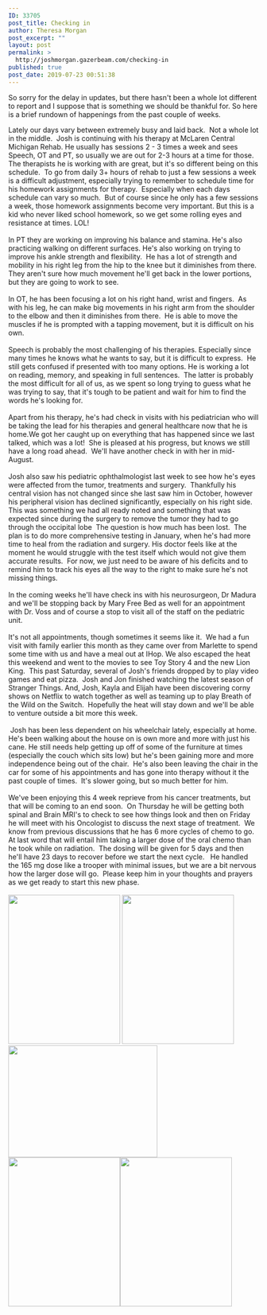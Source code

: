 ```yaml
---
ID: 33705
post_title: Checking in
author: Theresa Morgan
post_excerpt: ""
layout: post
permalink: >
  http://joshmorgan.gazerbeam.com/checking-in
published: true
post_date: 2019-07-23 00:51:38
---
```

<!-- wp:tadv/classic-paragraph -->
<p>So sorry for the delay in updates, but there hasn't been a whole lot different to report and I suppose that is something we should be thankful for. So here is a brief rundown of happenings from the past couple of weeks.</p>
<div>Lately our days vary between extremely busy and laid back.  Not a whole lot in the middle.  Josh is continuing with his therapy at McLaren Central Michigan Rehab. He usually has sessions 2 - 3 times a week and sees Speech, OT and PT, so usually we are out for 2-3 hours at a time for those. The therapists he is working with are great, but it's so different being on this schedule.  To go from daily 3+ hours of rehab to just a few sessions a week is a difficult adjustment, especially trying to remember to schedule time for his homework assignments for therapy.  Especially when each days schedule can vary so much.  But of course since he only has a few sessions a week, those homework assignments become very important. But this is a kid who never liked school homework, so we get some rolling eyes and resistance at times. LOL!</div>
<div> </div>
<div>In PT they are working on improving his balance and stamina. He's also practicing walking on different surfaces. He's also working on trying to improve his ankle strength and flexibility.  He has a lot of strength and mobility in his right leg from the hip to the knee but it diminishes from there. They aren't sure how much movement he'll get back in the lower portions, but they are going to work to see.  </div>
<div> </div>
<div>In OT, he has been focusing a lot on his right hand, wrist and fingers.  As with his leg, he can make big movements in his right arm from the shoulder to the elbow and then it diminishes from there.  He is able to move the muscles if he is prompted with a tapping movement, but it is difficult on his own. </div>
<div> </div>
<div>Speech is probably the most challenging of his therapies. Especially since many times he knows what he wants to say, but it is difficult to express.  He still gets confused if presented with too many options. He is working a lot on reading, memory, and speaking in full sentences.  The latter is probably the most difficult for all of us, as we spent so long trying to guess what he was trying to say, that it's tough to be patient and wait for him to find the words he's looking for.  </div>
<div> </div>
<div>Apart from his therapy, he's had check in visits with his pediatrician who will be taking the lead for his therapies and general healthcare now that he is home.We got her caught up on everything that has happened since we last talked, which was a lot!  She is pleased at his progress, but knows we still have a long road ahead.  We'll have another check in with her in mid-August.</div>
<div> </div>
<div>Josh also saw his pediatric ophthalmologist last week to see how he's eyes were affected from the tumor, treatments and surgery.  Thankfully his central vision has not changed since she last saw him in October, however his peripheral vision has declined significantly, especially on his right side.  This was something we had all ready noted and something that was expected since during the surgery to remove the tumor they had to go through the occipital lobe  The question is how much has been lost.  The plan is to do more comprehensive testing in January, when he's had more time to heal from the radiation and surgery. His doctor feels like at the moment he would struggle with the test itself which would not give them accurate results.  For now, we just need to be aware of his deficits and to remind him to track his eyes all the way to the right to make sure he's not missing things.  </div>
<div> </div>
<div>In the coming weeks he'll have check ins with his neurosurgeon, Dr Madura and we'll be stopping back by Mary Free Bed as well for an appointment with Dr. Voss and of course a stop to visit all of the staff on the pediatric unit.  </div>
<div> </div>
<div>
<div>It's not all appointments, though sometimes it seems like it.  We had a fun visit with family earlier this month as they came over from Marlette to spend some time with us and have a meal out at IHop. We also escaped the heat this weekend and went to the movies to see Toy Story 4 and the new Lion King.  This past Saturday, several of Josh's friends dropped by to play video games and eat pizza.  Josh and Jon finished watching the latest season of Stranger Things. And, Josh, Kayla and Elijah have been discovering corny shows on Netflix to watch together as well as teaming up to play Breath of the Wild on the Switch.  Hopefully the heat will stay down and we'll be able to venture outside a bit more this week.  </div>
<div> </div>
<div> Josh has been less dependent on his wheelchair lately, especially at home.  He's been walking about the house on is own more and more with just his cane. He still needs help getting up off of some of the furniture at times (especially the couch which sits low) but he's been gaining more and more independence being out of the chair.  He's also been leaving the chair in the car for some of his appointments and has gone into therapy without it the past couple of times.  It's slower going, but so much better for him.  </div>
</div>
<div> </div>
<div>We've been enjoying this 4 week reprieve from his cancer treatments, but that will be coming to an end soon.  On Thursday he will be getting both spinal and Brain MRI's to check to see how things look and then on Friday he will meet with his Oncologist to discuss the next stage of treatment.  We know from previous discussions that he has 6 more cycles of chemo to go. At last word that will entail him taking a larger dose of the oral chemo than he took while on radiation.  The dosing will be given for 5 days and then he'll have 23 days to recover before we start the next cycle.   He handled the 165 mg dose like a trooper with minimal issues, but we are a bit nervous how the larger dose will go.  Please keep him in your thoughts and prayers as we get ready to start this new phase.  </div>
<div> </div>
<div><img class="alignnone wp-image-33710 size-medium" src="http://joshmorgan.gazerbeam.com/wp-content/uploads/2019/07/66490915_531243254290937_4313904502592765952_n-225x300.jpg" alt="" width="225" height="300" /> <img class="alignnone wp-image-33709 size-medium" src="http://joshmorgan.gazerbeam.com/wp-content/uploads/2019/07/67130856_455660784984764_3408341889823277056_n-225x300.jpg" alt="" width="225" height="300" /> <img class="alignnone wp-image-33708 size-medium" src="http://joshmorgan.gazerbeam.com/wp-content/uploads/2019/07/67404120_399232300698954_9059891090349359104_n-300x225.jpg" alt="" width="300" height="225" /> <img class="alignnone wp-image-33707 size-medium" src="http://joshmorgan.gazerbeam.com/wp-content/uploads/2019/07/66837681_726468087785574_4596158217003728896_n-225x300.jpg" alt="" width="225" height="300" /><img class="alignnone wp-image-33706 size-medium" src="http://joshmorgan.gazerbeam.com/wp-content/uploads/2019/07/67633433_2125098967782635_8671824852237156352_n-225x300.jpg" alt="" width="225" height="300" /></div>
<!-- /wp:tadv/classic-paragraph -->